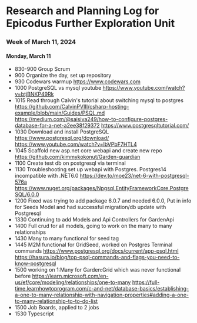 # Research and Planning Log for Epicodus Further Exploration Unit

### Week of March 11, 2024

#### Monday, March 11
* 830-900 Group Scrum
* 900 Organize the day, set up repository
* 930 Codewars warmup https://www.codewars.com
* 1000 PostgreSQL vs mysql youtube https://www.youtube.com/watch?v=btjBNKP49Rk
* 1015 Read through Calvin's tutorial about switching mysql to postgres https://github.com/CalvinPVIII/csharp-hosting-example/blob/main/Guides/PSQL.md
https://medium.com/@saisiva249/how-to-configure-postgres-database-for-a-net-a2ee38f29372
https://www.postgresqltutorial.com/
* 1030 Download and install PostgreSQL https://www.postgresql.org/download/
https://www.youtube.com/watch?v=IbVPbF7HTL4
* 1045 Scaffold new asp.net core webapi and create new repo https://github.com/kimmykokonut/Garden-guardian
* 1100 Create test db on postgresql via terminal
* 1130 Troubleshooting set up webapi with Postgres. Postgres14 incompatible with .NET6.0
https://dev.to/moe23/net-6-with-postgresql-576a
https://www.nuget.org/packages/Npgsql.EntityFrameworkCore.PostgreSQL/6.0.0
* 1200 Fixed was trying to add package 6.0.7 and needed 6.0.0, Put in info for Seeds Model and had successful migration/db update with Postgresql
* 1330 Continuing to add Models and Api Controllers for GardenApi
* 1400 Full crud for all models, going to work on the many to many relationships
* 1430 Many to many functional for seed tag
* 1445 M2M functional for GridSeed, worked on Postgres Terminal commands
https://www.postgresql.org/docs/current/app-psql.html
https://hasura.io/blog/top-psql-commands-and-flags-you-need-to-know-postgresql
* 1500 working on 1:Many for Garden:Grid which was never functional before
https://learn.microsoft.com/en-us/ef/core/modeling/relationships/one-to-many
https://full-time.learnhowtoprogram.com/c-and-net/database-basics/establishing-a-one-to-many-relationship-with-navigation-properties#adding-a-one-to-many-relationship-to-to-do-list
* 1500 Job Boards, applied to 2 jobs
* 1530 Typescript